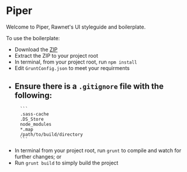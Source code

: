 # Piper
Welcome to Piper, Rawnet's UI styleguide and boilerplate.

To use the boilerplate: 
- Download the [ZIP](https://github.com/dahliacreative/piper/zipball/master)
- Extract the ZIP to your project root
- In terminal, from your project root, run `npm install`
- Edit `GruntConfig.json` to meet your requirments
- Ensure there is a `.gitignore` file with the following:
    - 
        ```
        .sass-cache
        .DS_Store
        node_modules
        *.map
        /path/to/build/directory
        ```
- In terminal from your project root, run `grunt` to compile and watch for further changes; or
- Run `grunt build` to simply build the project
